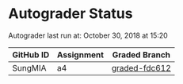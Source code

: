 # Autograder Status
Autograder last run at: October 30, 2018 at 15:20

| GitHub ID | Assignment | Graded Branch |
|-----------|------------|---------------|
| SungMIA | a4 | [graded-fdc612](https://github.com/Fall2018COMP401-001/a4-SungMIA/tree/graded-fdc612) | 
